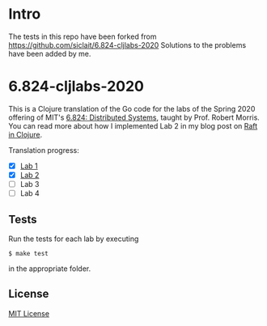 # Intro
The tests in this repo have been forked from https://github.com/siclait/6.824-cljlabs-2020
Solutions to the problems have been added by me.

# 6.824-cljlabs-2020

This is a Clojure translation of the Go code for the labs of the Spring 2020 offering of MIT's [6.824: Distributed Systems](https://pdos.csail.mit.edu/6.824/), taught by Prof. Robert Morris. You can read more about how I implemented Lab 2 in my blog post on [Raft in Clojure](https://phillippe.siclait.com/blog/raft-in-clojure).

Translation progress:

- [x] [Lab 1](map-reduce)
- [x] [Lab 2](raft)
- [ ] Lab 3
- [ ] Lab 4

## Tests

Run the tests for each lab by executing

```shell
$ make test
```

in the appropriate folder.

## License

[MIT License](LICENSE)
